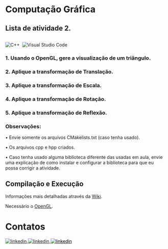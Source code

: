 # Computação Gráfica

## Lista de atividade 2.

<p>
<div style="display: inline-block;">

![C++](https://img.shields.io/badge/-C++-05122A?style=flat&logo=Cplusplus)&nbsp;
![Visual Studio Code](https://img.shields.io/badge/-Visual%20Studio%202022-05122A?style=flat&logo=visual-studio&logoColor=8702e6)&nbsp;

</p>

<p align="justify">

### 1. Usando o OpenGL, gere a visualização de um triângulo.
### 2. Aplique a transformação de Translação.
### 3. Aplique a transformação de Escala.
### 4. Aplique a transformação de Rotação.
### 5. Aplique a transformação de Reflexão.
  
### Observações:
  
  • Envie somente os arquivos CMakelists.txt (caso tenha usado).

  • Os arquivos cpp e hpp criados.

  • Caso tenha usado alguma biblioteca diferente das usadas em aula, envie uma explicação de como 
instalar e configurar a biblioteca para que eu possa corrigir a atividade.

</p>

## Compilação e Execução

Informações mais detalhadas através da [Wiki](https://github.com/phpdias/triangulo_transformacoes_geometricas/wiki/).

Necessário o [OpenGL](https://github.com/phpdias/triangulo_transformacoes_geometricas/wiki/Configurando-o-Projeto).




# Contatos

<div style="display: inline-block;">

<a href="https://t.me/phpdias" target="_blank">
  <img align="center" src="https://img.shields.io/badge/-phpdias-05122A?style=flat&logo=telegram" alt="linkedin"/>
</a>
  
<a href="https://linkedin.com/in/phpd" target="_blank">
  <img align="center" src="https://img.shields.io/badge/-phpd-05122A?style=flat&logo=linkedin" alt="linkedin"/>
</a>

<a style="color:black" href="mailto:phpdias@outlook.com?subject=[GitHub]%20Source%20Dynamic%20Lists">
 <img align="center" src="https://img.shields.io/badge/-phpdias@outlook.com-05122A?style=flat&logo=email" alt="linkedin"/>
</a>

</div>




